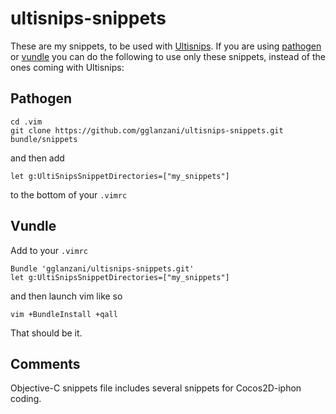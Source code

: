 ultisnips-snippets
==================

These are my snippets, to be used with
[Ultisnips](https://github.com/guns/ultisnips.git). If you are using
[pathogen](https://github.com/tpope/vim-pathogen/) or
[vundle](https://github.com/gmarik/vundle/) you can do the following to use
only these snippets, instead of the ones coming with Ultisnips:

## Pathogen

    cd .vim
    git clone https://github.com/gglanzani/ultisnips-snippets.git bundle/snippets

and then add

    let g:UltiSnipsSnippetDirectories=["my_snippets"]

to the bottom of your `.vimrc`

## Vundle

Add to your `.vimrc`

    Bundle 'gglanzani/ultisnips-snippets.git'
    let g:UltiSnipsSnippetDirectories=["my_snippets"]

and then launch vim like so

    vim +BundleInstall +qall

That should be it.

## Comments

Objective-C snippets file includes several snippets for Cocos2D-iphon coding.
